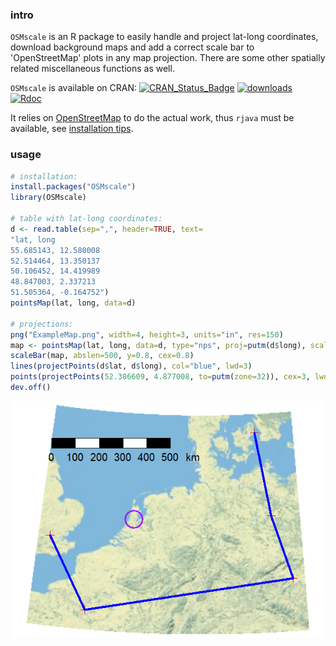 ### intro

`OSMscale` is an R package to easily handle and project lat-long coordinates, 
download background maps and add a correct scale bar to 'OpenStreetMap' plots in any map projection.
There are some other spatially related miscellaneous functions as well.

`OSMscale` is available on CRAN: [![CRAN_Status_Badge](https://www.r-pkg.org/badges/version-last-release/OSMscale)](https://cran.r-project.org/package=OSMscale) [![downloads](https://cranlogs.r-pkg.org/badges/OSMscale)](https://www.r-pkg.org/services)
[![Rdoc](https://www.rdocumentation.org/badges/version/OSMscale)](https://www.rdocumentation.org/packages/OSMscale)

It relies on [OpenStreetMap](https://blog.fellstat.com/?cat=5) to do the actual work,
thus `rjava` must be available, see [installation tips](https://bookdown.org/brry/course/packages.html#rjava-on-windows).

### usage

```R
# installation:
install.packages("OSMscale") 
library(OSMscale)

# table with lat-long coordinates:
d <- read.table(sep=",", header=TRUE, text=
"lat, long
55.685143, 12.580008
52.514464, 13.350137
50.106452, 14.419989
48.847003, 2.337213
51.505364, -0.164752")
pointsMap(lat, long, data=d)

# projections:
png("ExampleMap.png", width=4, height=3, units="in", res=150)
map <- pointsMap(lat, long, data=d, type="nps", proj=putm(d$long), scale=FALSE)
scaleBar(map, abslen=500, y=0.8, cex=0.8)
lines(projectPoints(d$lat, d$long), col="blue", lwd=3)
points(projectPoints(52.386609, 4.877008, to=putm(zone=32)), cex=3, lwd=2, col="purple")
dev.off()
```
![ExampleMap](https://github.com/brry/OSMscale/blob/master/ExampleMap.png "Example Map")

